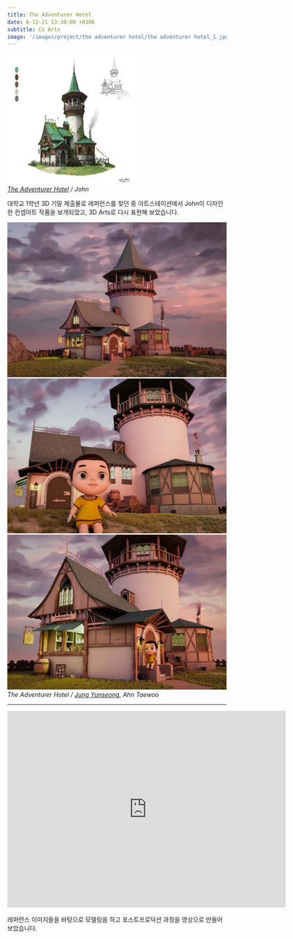 ```yaml
---
title: The Adventurer Hotel
date: 6-12-21 13:30:00 +0300
subtitle: CG Arts
image: '/images/project/the adventurer hotel/the adventurer hotel_1.jpg'
---
```


<div class="gallery-box">
  <div class="gallery">
    <img src="/images/project/the adventurer hotel/the adventurer hotel_ref.jpg"  width="300" height="300" alt="Project">
  </div>
  <em><a href="https://www.artstation.com/artwork/L3NGdA" target="_blank">The Adventurer Hotel</a> / John</em>
</div>

대학교 1학년 3D 기말 제출물로 레퍼런스를 찾던 중 아트스테이션에서 John이 디자인한 컨셉아트 작품을 보게되었고, 3D Arts로 다시 표현해 보았습니다.

<div class="gallery-box">
  <div class="gallery">
    <img src="/images/project/the adventurer hotel/the adventurer hotel_1.jpg" alt="Project">
    <img src="/images/project/the adventurer hotel/the adventurer hotel_2.jpg" alt="Project">
    <img src="/images/project/the adventurer hotel/the adventurer hotel_3.jpg" alt="Project">
  </div>
  <em>The Adventurer Hotel / <a href="/about" target="_blank">Jung Yunseong</a>, Ahn Taewoo</em>
</div>

***

<p><iframe title="vimeo-player" src="https://player.vimeo.com/video/659841792?h=efbdca4405" width="640" height="452" frameborder="0" allowfullscreen></iframe></p>


레퍼런스 이미지들을 바탕으로 모델링을 하고 포스트프로덕션 과정을 영상으로 만들어 보았습니다.